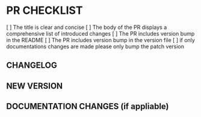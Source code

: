 # PR CHECKLIST

[ ] The title is clear and concise
[ ] The body of the PR displays a comprehensive list of introduced changes
[ ] The PR includes version bump in the README
[ ] The PR includes version bump in the version file
[ ] if only documentations changes are made please only bump the patch version

## CHANGELOG

## NEW VERSION

## DOCUMENTATION CHANGES (if appliable)
